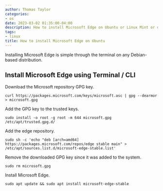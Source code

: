 ```yaml
---
author: Thomas Taylor
categories:
- os
date: 2023-03-02 01:35:00-04:00
description: How to install Microsoft Edge on Ubuntu or Linux Mint or other Debian-based distributions.
tags:
- linux
title: How to install Microsoft Edge on Ubuntu
---
```


Installing Microsoft Edge is simple through the terminal on any Debian-based distribution.

## Install Microsoft Edge using Terminal / CLI

Download the Microsoft repository GPG key.

```shell
curl https://packages.microsoft.com/keys/microsoft.asc | gpg --dearmor > microsoft.gpg
```

Add the GPG key to the trusted keys.

```shell
sudo install -o root -g root -m 644 microsoft.gpg /etc/apt/trusted.gpg.d/
```

Add the edge repository.

```shell
sudo sh -c 'echo "deb [arch=amd64] https://packages.microsoft.com/repos/edge stable main" > /etc/apt/sources.list.d/microsoft-edge-stable.list'
```

Remove the downloaded GPG key since it was added to the system.

```shell
sudo rm microsoft.gpg
```

Install Microsoft Edge.

```shell
sudo apt update && sudo apt install microsoft-edge-stable
```
